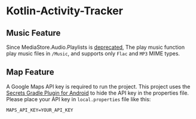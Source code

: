 # Kotlin-Activity-Tracker

## Music Feature
Since MediaStore.Audio.Playlists is [deprecated](https://developer.android.com/reference/android/provider/MediaStore.Audio.Playlists), The play music function play music files in `/Music`, and supports only `Flac` and `MP3` MIME types.

## Map Feature
A Google Maps API key is required to run the project. 
This project uses the [Secrets Gradle Plugin for Android](https://github.com/google/secrets-gradle-plugin) to hide the API key in the properties file.
Please place your API key in `local.properties` file like this:
```
MAPS_API_KEY=YOUR_API_KEY
```
